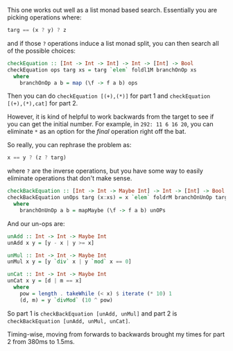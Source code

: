 This one works out well as a list monad based search. Essentially you are
picking operations where:

```haskell
targ == (x ? y) ? z
```

and if those `?` operations induce a list monad split, you can then search all
of the possible choices:

```haskell
checkEquation :: [Int -> Int -> Int] -> Int -> [Int] -> Bool
checkEquation ops targ xs = targ `elem` foldl1M branchOnOp xs
  where
    branchOnOp a b = map (\f -> f a b) ops
```

Then you can do `checkEquation [(+),(*)]` for part 1 and `checkEquation
[(+),(*),cat]` for part 2.

However, it is kind of helpful to work backwards from the target to see if you
can get the initial number.  For example, in `292: 11 6 16 20`, you can
eliminate `*` as an option for the _final_ operation right off the bat.

So really, you can rephrase the problem as:

```haskell
x == y ? (z ? targ)
```

where `?` are the inverse operations, but you have some way to easily eliminate
operations that don't make sense.

```haskell
checkBackEquation :: [Int -> Int -> Maybe Int] -> Int -> [Int] -> Bool
checkBackEquation unOps targ (x:xs) = x `elem` foldrM branchOnUnOp targ xs
  where
    branchOnUnOp a b = mapMaybe (\f -> f a b) unOPs
```

And our un-ops are:

```haskell
unAdd :: Int -> Int -> Maybe Int
unAdd x y = [y - x | y >= x]

unMul :: Int -> Int -> Maybe Int
unMul x y = [y `div` x | y `mod` x == 0]

unCat :: Int -> Int -> Maybe Int
unCat x y = [d | m == x]
  where
    pow = length . takeWhile (< x) $ iterate (* 10) 1
    (d, m) = y `divMod` (10 ^ pow)
```

So part 1 is `checkBackEquation [unAdd, unMul]` and part 2 is
`checkBackEquation [unAdd, unMul, unCat]`.

Timing-wise, moving from forwards to backwards brought my times for part 2 from
380ms to 1.5ms.
